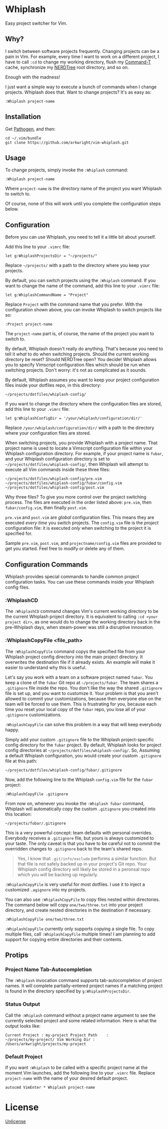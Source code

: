 # Whiplash

Easy project switcher for Vim.

## Why?

I switch between software projects frequently. Changing projects can be
a pain in Vim. For example, every time I want to work on a different
project, I have to call `:cd` to change my working directory, flush my
[Command-T](https://github.com/wincent/Command-T) cache, synchronize my
[NERDTree](https://github.com/scrooloose/nerdtree) root directory, and
so on.

Enough with the madness!

I just want a simple way to execute a bunch of commands when I change
projects. Whiplash does that. Want to change projects? It's as easy as:

    :Whiplash project-name

## Installation

Get [Pathogen](https://github.com/tpope/vim-pathogen), and then:

    cd ~/.vim/bundle
    git clone https://github.com/arkwright/vim-whiplash.git

## Usage

To change projects, simply invoke the `:Whiplash` command:

    :Whiplash project-name

Where `project-name` is the directory name of the project you want
Whiplash to switch to.

Of course, none of this will work until you complete the configuration
steps below.

## Configuration

Before you can use Whiplash, you need to tell it a little bit about
yourself.

Add this line to your `.vimrc` file:

    let g:WhiplashProjectsDir = "~/projects/"

Replace `~/projects/` with a path to the directory where you keep your
projects.

By default, you can switch projects using the `:Whiplash` command. If
you want to change the name of the command, add this line to your
`.vimrc` file:

    let g:WhiplashCommandName = "Project"

Replace `Project` with the command name that you prefer. With the
configuration shown above, you can invoke Whiplash to switch projects
like so:

    :Project project-name

The `project-name` part is, of course, the name of the project you want
to switch to.

By default, Whiplash doesn't really do anything. That's because you need
to tell it *what* to do when switching projects. Should the current
working directory be reset? Should NERDTree open? You decide! Whiplash
allows you to specify Vimscript configuration files which should be run
when switching projects. Don't worry: it's not as complicated as it
sounds.

By default, Whiplash assumes you want to keep your project configuration
files inside your dotfiles repo, in this directory:

    ~/projects/dotfiles/whiplash-config/

If you want to change the directory where the configuration files are
stored, add this line to your `.vimrc` file:

    let g:WhiplashConfigDir = '/your/whiplash/configuration/dir/'

Replace `/your/whiplash/configuration/dir/` with a path to the directory
where your configuration files are stored.

When switching projects, you provide Whiplash with a project name. That
project name is used to locate a Vimscript configuration file within
your Whiplash configuration directory. For example, if your project name
is `fubar`, and your Whiplash configuration directory is set to
`~/projects/dotfiles/whiplash-config/`, then Whiplash will attempt to
execute all Vim commands inside these three files:

    ~/projects/dotfiles/whiplash-config/pre.vim
    ~/projects/dotfiles/whiplash-config/fubar/config.vim
    ~/projects/dotfiles/whiplash-config/post.vim

Why three files? To give you more control over the project switching
process. The files are executed in the order listed above: `pre.vim`,
then `fubar/config.vim`, then finally `post.vim`.

`pre.vim` and `post.vim` are *global* configuration files. This means
they are executed *every time* you switch projects. The `config.vim`
file is the *project* configuration file: it is executed *only* when
switching *to* the project it is specified for.

Sample `pre.vim`, `post.vim`, and `projectname/config.vim` files are
provided to get you started. Feel free to modify or delete any of them.

## Configuration Commands

Whiplash provides special commands to handle common project
configuration tasks. You can use these commands inside your Whiplash
config files.

### :WhiplashCD

The `:WhiplashCD` command changes Vim's current working directory to be
the current Whiplash project directory. It is equivalent to calling `:cd
<your project dir>`, as one would do to change the working directory
back in the pre-Whiplash days, when steam-power was still a disruptive
innovation.

### :WhiplashCopyFile <file_path>

The `:WhiplashCopyFile` command copys the specified file from your
Whiplash project config directory into the main project directory. It
overwrites the destination file if it already exists. An example will
make it easier to understand why this is useful.

Let's say you work with a team on a software project named `fubar`. You
keep a clone of the `fubar` Git repo at `~/projects/fubar`. The team
shares a `.gitignore` file inside the repo. You don't like the way the
shared `.gitignore` file is set up, and you want to customize it. Your
problem is that you aren't allowed to commit your customizations,
because then everyone else on the team will be forced to use them. This
is frustrating for you, because each time you reset your local copy of
the `fubar` repo, you lose all of your `.gitignore` customizations.

`:WhiplashCopyFile` can solve this problem in a way that will keep
everybody happy.

Simply add your custom `.gitignore` file to the Whiplash
project-specific config directory for the `fubar` project. By default,
Whiplash looks for project config directories at
`~/projects/dotfiles/whiplash-config/`. So, Assuming a default Whiplash
configuration, you would create your custom `.gitignore` file at this
path:

    ~/projects/dotfiles/whiplash-config/fubar/.gitignore

Now, add the following line to the Whiplash `config.vim` file for the
`fubar` project:

    :WhiplashCopyFile .gitignore

From now on, whenever you invoke the `:Whiplash fubar` command, Whiplash
will automatically copy the custom `.gitignore` you created into this
location:

    ~/projects/fubar/.gitignore

This is a very powerful concept: team defaults with personal overrides.
Everybody receives a `.gitignore` file, but yours is always customized
to your taste. The only caveat is that you have to be careful not to
commit the overridden changes to `.gitignore` back to the team's shared
repo.

> Yes, I know that `.git/info/exclude` performs a similar function. But
> that file is not safely backed up in your project's Git repo. Your
> Whiplash config directory will likely be stored in a peronsal repo
> which you *will* be backing up regularly.

`:WhiplashCopyFile` is very useful for most dotfiles. I use it to inject
a customized `.agignore` into my projects.

You can also use `:WhiplashCopyFile` to copy files nested within
directories. The command below will copy `one/two/three.txt` into your
project directory, and create nested directories in the destination if
necessary.

    :WhiplashCopyFile one/two/three.txt

`:WhiplashCopyFile` currently only supports copying a single file. To
copy multiple files, call `:WhiplashCopyFile` multiple times! I am
planning to add support for copying entire directories and their
contents.

## Protips

### Project Name Tab-Autocompletion

The `:Whiplash` invocation command supports tab-autocompletion of
project names. It will complete partially-entered project names if a
matching project is found in the directory specified by
`g:WhiplashProjectsDir`.

### Status Output

Call the `:Whiplash` command without a project name argument to see the
currently selected project and some related information. Here is what
the output looks like:

    Current Project : my-project Project Path    :
    ~/projects/my-project/ Vim Working Dir :
    /Users/arkwright/projects/my-project

### Default Project

If you want `:Whiplash` to be called with a specific project name at the
moment Vim launches, add the following line to your `.vimrc` file.
Replace `project-name` with the name of your desired default project.

    autocmd VimEnter * Whiplash project-name

# License

[Unlicense](http://unlicense.org/)
